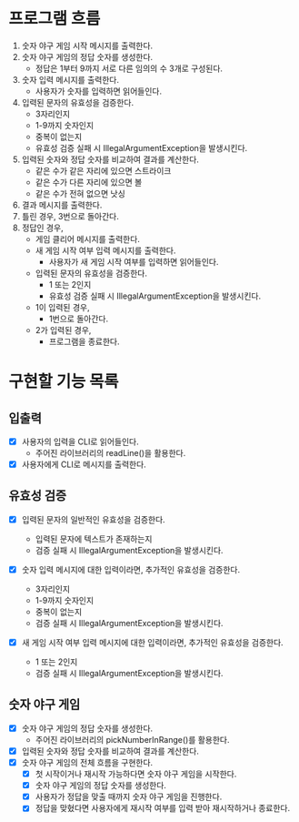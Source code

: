# 프로그램 흐름

1. 숫자 야구 게임 시작 메시지를 출력한다.
2. 숫자 야구 게임의 정답 숫자를 생성한다.
    - 정답은 1부터 9까지 서로 다른 임의의 수 3개로 구성된다.
3. 숫자 입력 메시지를 출력한다.
    - 사용자가 숫자를 입력하면 읽어들인다.
4. 입력된 문자의 유효성을 검증한다.
    - 3자리인지
    - 1-9까지 숫자인지
    - 중복이 없는지
    - 유효성 검증 실패 시 IllegalArgumentException을 발생시킨다.
5. 입력된 숫자와 정답 숫자를 비교하여 결과를 계산한다.
    - 같은 수가 같은 자리에 있으면 스트라이크
    - 같은 수가 다른 자리에 있으면 볼
    - 같은 수가 전혀 없으면 낫싱
6. 결과 메시지를 출력한다.
7. 틀린 경우, 3번으로 돌아간다.
8. 정답인 경우,
    - 게임 클리어 메시지를 출력한다.
    - 새 게임 시작 여부 입력 메시지를 출력한다.
        - 사용자가 새 게임 시작 여부를 입력하면 읽어들인다.
    - 입력된 문자의 유효성을 검증한다.
        - 1 또는 2인지
        - 유효성 검증 실패 시 IllegalArgumentException을 발생시킨다.
    - 1이 입력된 경우,
        - 1번으로 돌아간다.
    - 2가 입력된 경우,
        - 프로그램을 종료한다.

# 구현할 기능 목록

## 입출력

- [X] 사용자의 입력을 CLI로 읽어들인다.
    - 주어진 라이브러리의 readLine()을 활용한다.
- [X] 사용자에게 CLI로 메시지를 출력한다.

## 유효성 검증

- [X] 입력된 문자의 일반적인 유효성을 검증한다.
    - 입력된 문자에 텍스트가 존재하는지
    - 검증 실패 시 IllegalArgumentException을 발생시킨다.

- [X] 숫자 입력 메시지에 대한 입력이라면, 추가적인 유효성을 검증한다.
    - 3자리인지
    - 1-9까지 숫자인지
    - 중복이 없는지
    - 검증 실패 시 IllegalArgumentException을 발생시킨다.

- [X] 새 게임 시작 여부 입력 메시지에 대한 입력이라면, 추가적인 유효성을 검증한다.
    - 1 또는 2인지
    - 검증 실패 시 IllegalArgumentException을 발생시킨다.

## 숫자 야구 게임

- [X] 숫자 야구 게임의 정답 숫자를 생성한다.
    - 주어진 라이브러리의 pickNumberInRange()를 활용한다.
- [X] 입력된 숫자와 정답 숫자를 비교하여 결과를 계산한다.
- [X] 숫자 야구 게임의 전체 흐름을 구현한다.
    - [X] 첫 시작이거나 재시작 가능하다면 숫자 야구 게임을 시작한다.
    - [X] 숫자 야구 게임의 정답 숫자를 생성한다.
  - [X] 사용자가 정답을 맞출 때까지 숫자 야구 게임을 진행한다.
  - [X] 정답을 맞혔다면 사용자에게 재시작 여부를 입력 받아 재시작하거나 종료한다.